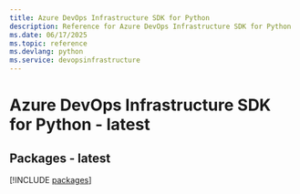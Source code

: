 ```yaml
---
title: Azure DevOps Infrastructure SDK for Python
description: Reference for Azure DevOps Infrastructure SDK for Python
ms.date: 06/17/2025
ms.topic: reference
ms.devlang: python
ms.service: devopsinfrastructure
---
```

# Azure DevOps Infrastructure SDK for Python - latest
## Packages - latest
[!INCLUDE [packages](devops-infrastructure-index.md)]